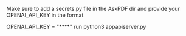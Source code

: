 Make sure to add a secrets.py file in the AskPDF dir and provide your OPENAI_API_KEY in the format

OPENAI_API_KEY = "****"
run 
python3 appapiserver.py